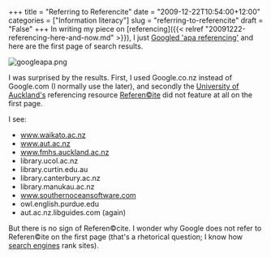 +++
title = "Referring to Referencite"
date = "2009-12-22T10:54:00+12:00"
categories = ["Information literacy"]
slug = "referring-to-referencite"
draft = "False"
+++
In writing my piece on
[referencing]({{< relref "20091222-referencing-here-and-now.md" >}}),
I just [Googled 'apa
referencing'](https://www.google.co.nz/search?q=apa+referencing) and here
are the first page of search results.

![googleapa.png](/images/googleapa-thumb-700x592-16.png)

I was surprised by the results. First, I used Google.co.nz instead of
Google.com (I normally use the later), and secondly
the [University of Auckland's](https://www.auckland.ac.nz/) referencing
resource
[Referen©ite](https://web.archive.org/web/20090325081529/https://www.cite.auckland.ac.nz/) did
not feature at all on the first page.

I see:

- www.waikato.ac.nz
- www.aut.ac.nz
- www.fmhs.auckland.ac.nz
- library.ucol.ac.nz
- library.curtin.edu.au
- library.canterbury.ac.nz
- library.manukau.ac.nz
- www.southernoceansoftware.com
- owl.english.purdue.edu
- aut.ac.nz.libguides.com (again)

But there is no sign of Referen©cite. I wonder why Google does not
refer to Referen©ite on the first page (that's a rhetorical question;
I know how [search
engines](https://en.wikipedia.org/wiki/Web_search_engine) rank sites).

